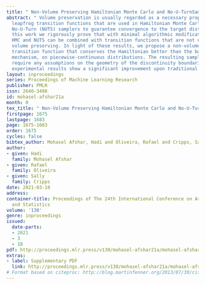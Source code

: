 ```yaml
---
title: " Non-Volume Preserving Hamiltonian Monte Carlo and No-U-TurnSamplers "
abstract: " Volume preservation is usually regarded as a necessary property for the
  leapfrog transition functions that are used in Hamiltonian Monte Carlo (HMC) and
  No-U-Turn (NUTS) samplers to guarantee convergence to the target distribution. In
  this work we rigorously prove that with minimal algorithmic modifications, both
  HMC and NUTS can be combined with transition functions that are not necessarily
  volume preserving. In light of these results, we propose a non-volume preserving
  transition function that conserves the Hamiltonian better than the baseline leapfrog
  mechanism, on piecewise-continuous distributions. The resulting samplers do not
  require any assumptions on the geometry of the discontinuity boundaries, and our
  experimental results show a significant improvement upon traditional HMC and NUTS. "
layout: inproceedings
series: Proceedings of Machine Learning Research
publisher: PMLR
issn: 2640-3498
id: mohasel-afshar21a
month: 0
tex_title: " Non-Volume Preserving Hamiltonian Monte Carlo and No-U-TurnSamplers "
firstpage: 1675
lastpage: 1683
page: 1675-1683
order: 1675
cycles: false
bibtex_author: Mohasel Afshar, Hadi and Oliveira, Rafael and Cripps, Sally
author:
- given: Hadi
  family: Mohasel Afshar
- given: Rafael
  family: Oliveira
- given: Sally
  family: Cripps
date: 2021-03-18
address: 
container-title: Proceedings of The 24th International Conference on Artificial Intelligence
  and Statistics
volume: '130'
genre: inproceedings
issued:
  date-parts:
  - 2021
  - 3
  - 18
pdf: http://proceedings.mlr.press/v130/mohasel-afshar21a/mohasel-afshar21a.pdf
extras:
- label: Supplementary PDF
  link: http://proceedings.mlr.press/v130/mohasel-afshar21a/mohasel-afshar21a-supp.pdf
# Format based on citeproc: http://blog.martinfenner.org/2013/07/30/citeproc-yaml-for-bibliographies/
---
```

